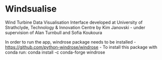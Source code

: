 # Windsualise
Wind Turbine Data Visualisation Interface developed at University of Strathclyde, Technology &amp; Innovation Centre by Kim Janovski - under supervision of Alan Turnbull and Sofia Koukoura

In order to run the app, windrose package needs to be installed - https://github.com/python-windrose/windrose - To install this package with conda run: conda install -c conda-forge windrose
